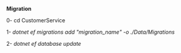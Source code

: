 ﻿**Migration**

0- cd CustomerService

1- *dotnet ef migrations add "migration_name" -o ./Data/Migrations*

2- *dotnet ef database update*